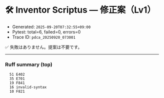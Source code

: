# 🛠️ Inventor Scriptus — 修正案（Lv1）

- Generated: `2025-09-20T07:32:55+09:00`
- Pytest: total=6, failed=0, errors=0
- Trace ID: `pdca_20250920_073001`

✅ 失敗はありません。提案は不要です。


---
### Ruff summary (top)
```
  51 E402
  35 E701
  19 F841
  16 invalid-syntax
  10 F821
```